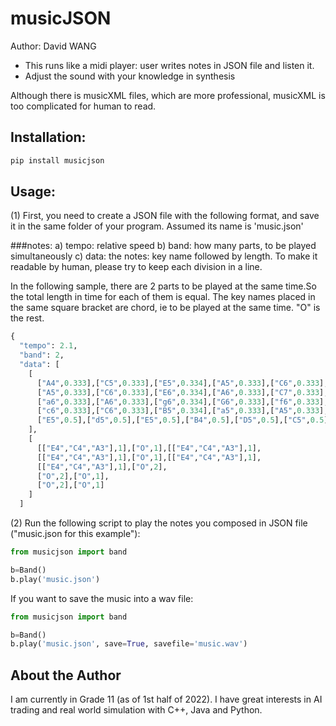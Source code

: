 # musicJSON

Author: David WANG

- This runs like a midi player: user writes notes in JSON file and listen it.
- Adjust the sound with your knowledge in synthesis

Although there is musicXML files, which are more professional, musicXML is too complicated for human to read.
## Installation:
```bash
pip install musicjson
```

## Usage:
(1) First, you need to create a JSON file with the following format, and save it in the same folder of your program. Assumed its name is 'music.json'

###notes:
 a) tempo: relative speed
 b) band: how many parts, to be played simultaneously
 c) data: the notes: key name followed by length. To make it readable by human, please try to keep each division in a line.

In the following sample, there are 2 parts to be played at the same time.So the total length in time for each of them is equal.
The key names placed in the same square bracket are chord, ie to be played at the same time.
"O" is the rest.

```python
{
  "tempo": 2.1,
  "band": 2,
  "data": [
    [
      ["A4",0.333],["C5",0.333],["E5",0.334],["A5",0.333],["C6",0.333],["E6",0.334],["D6",0.333],["C6",0.333],["B5",0.334],
      ["A5",0.333],["C6",0.333],["E6",0.334],["A6",0.333],["C7",0.333],["E7",0.334],["D7",0.333],["C7",0.333],["B6",0.334],
      ["a6",0.333],["A6",0.333],["g6",0.334],["G6",0.333],["f6",0.333],["F6",0.334],["E6",0.333],["d6",0.333],["D6",0.334],
      ["c6",0.333],["C6",0.333],["B5",0.334],["a5",0.333],["A5",0.333],["g5",0.334],["G5",0.333],["f5",0.333],["F5",0.334],
      ["E5",0.5],["d5",0.5],["E5",0.5],["B4",0.5],["D5",0.5],["C5",0.5]
    ],
    [
      [["E4","C4","A3"],1],["O",1],[["E4","C4","A3"],1],
      [["E4","C4","A3"],1],["O",1],[["E4","C4","A3"],1],
      [["E4","C4","A3"],1],["O",2],
      ["O",2],["O",1],
      ["O",2],["O",1]
    ]
  ]
```

(2) Run the following script to play the notes you composed in JSON file ("music.json for this example"):

```python
from musicjson import band

b=Band()
b.play('music.json')
```

If you want to save the music into a wav file:
```python
from musicjson import band

b=Band()
b.play('music.json', save=True, savefile='music.wav')
```

## About the Author
I am currently in Grade 11 (as of 1st half of 2022). I have great interests in AI trading and real world simulation with C++, Java and Python. 